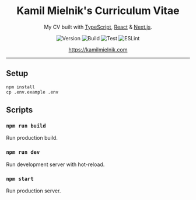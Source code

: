 <div align="center">
  <h1>Kamil Mielnik's Curriculum Vitae</h1>

  <p>My CV built with <a href="https://www.typescriptlang.org/">TypeScript</a>, <a href="https://reactjs.org/">React</a> & <a href="https://nextjs.org/">Next.js</a>.</p>

  <p>
    <img src="https://img.shields.io/github/package-json/v/kamilmielnik/cv" alt="Version" />
    <img src="https://github.com/kamilmielnik/cv/workflows/Build/badge.svg" alt="Build" />
    <img src="https://github.com/kamilmielnik/cv/workflows/Test/badge.svg" alt="Test" />
    <img src="https://github.com/kamilmielnik/cv/workflows/ESLint/badge.svg" alt="ESLint" />
  </p>

  <p>
    <a href="https://kamilmielnik.com">https://kamilmielnik.com</a>
  </p>

  <hr />
</div>

## Setup

```Shell
npm install
cp .env.example .env
```

## Scripts

### `npm run build`

Run production build.

### `npm run dev`

Run development server with hot-reload.

### `npm start`

Run production server.

